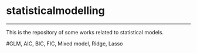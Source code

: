 # statisticalmodelling

---
This is the repository of some works related to statistical models.

#GLM, AIC, BIC, FIC, Mixed model, Ridge, Lasso
